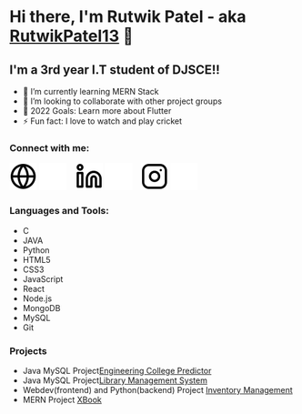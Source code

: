 # Hi there, I'm Rutwik Patel - aka [RutwikPatel13](https://github.com/RutwikPatel13) 👋 


## I'm a 3rd year I.T student of DJSCE!!

- 🌱 I’m currently learning MERN Stack 
- 👯 I’m looking to collaborate with other project groups
- 🥅 2022 Goals: Learn more about Flutter
- ⚡ Fun fact: I love to watch and play cricket


### Connect with me:

[![website](./img/globe-light.svg)](https://rutwik.dev#gh-light-mode-only)
[![website](./img/globe-dark.svg)](https://rutwik.dev#gh-dark-mode-only)
&nbsp;&nbsp;
[![linkedin](./img/linkedin-light.svg)](https://www.linkedin.com/in/rutwikpatel13#gh-light-mode-only)
[![linkedin](./img/linkedin-dark.svg)](https://www.linkedin.com/in/rutwikpatel13#gh-dark-mode-only)
&nbsp;&nbsp;
[![instagram](./img/instagram-light.svg)](https://www.instagram.com/rutwik1313/#gh-light-mode-only)
[![instagram](./img/instagram-dark.svg)](https://www.instagram.com/rutwik1313/#gh-dark-mode-only)

### Languages and Tools:
- C
- JAVA
- Python
- HTML5
- CSS3
- JavaScript
- React
- Node.js
- MongoDB
- MySQL
- Git

### Projects

- Java MySQL Project[Engineering College Predictor](https://github.com/RutwikPatel13/EngineeringCollegePredictor)
- Java MySQL Project[Library Management System](https://github.com/RutwikPatel13/LibraryManagementSystem)
- Webdev(frontend) and Python(backend) Project [Inventory Management](https://github.com/RutwikPatel13/inventoryproject)
- MERN Project [XBook](https://github.com/RutwikPatel13/xbook)



